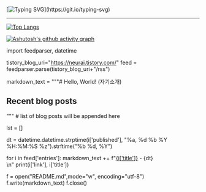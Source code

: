 [![Typing SVG](https://readme-typing-svg.demolab.com?font=DM+Sans&weight=500&size=80&pause=1000&color=5D70AD&background=071437&center=true&vCenter=true&width=1584&height=396&lines=Memory%2C+the+warder+of+the+brain.;A+good+memory+doesn't+eqaul+pale+ink.)](https://git.io/typing-svg)

---

<!--[![Anurag's GitHub stats](https://github-readme-stats.vercel.app/api?username=ez-neurai&theme=github_dark)](https://github.com/ez-neurai/github-readme-stats)-->

[![Top Langs](https://github-readme-stats.vercel.app/api/top-langs/?username=ez-neurai&theme=github_dark&layout=compact&card_width=860&hide=javascript,html,ruby)](https://github.com/ez-neurai/github-readme-stats)

[![Ashutosh's github activity graph](https://github-readme-activity-graph.cyclic.app/graph?username=ez-neurai&theme=tokyo-night&hide_title=true&height=400)](https://github.com/ashutosh00710/github-readme-activity-graph)

import feedparser, datetime
 
tistory_blog_uri="https://neurai.tistory.com/"
feed = feedparser.parse(tistory_blog_uri+"/rss")
 
markdown_text = """# Hello, World!
(자기소개)
## Recent blog posts
""" # list of blog posts will be appended here
 
lst = []
 
dt = datetime.datetime.strptime(i['published'], "%a, %d %b %Y %H:%M:%S %z").strftime("%b %d, %Y")
 
for i in feed['entries']:
    markdown_text += f"[{i['title']}]({i['link']}) - {dt}<br>\n"
    print(i['link'], i['title'])
 
f = open("README.md",mode="w", encoding="utf-8")
f.write(markdown_text)
f.close()
